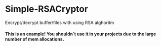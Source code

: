 # Simple-RSACryptor
Encrypt/decrypt buffer/files with using RSA alghoritm

#### This is an example! You shouldn`t use it in your projects due to the large number of mem allocations.
